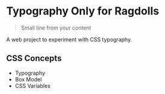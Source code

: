 # Typography Only for Ragdolls

>Small line from your content

A web project to experiment with CSS typography.

## CSS Concepts
* Typography
* Box Model
* CSS Variables
